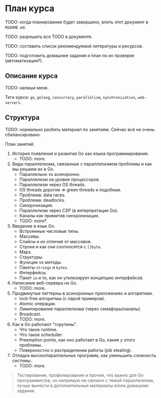 # План курса

TODO: когда планирование будет завершено, влить этот документ в `README.md`.

TODO: разрешить все TODO в документе.

TODO: составить список рекомендуемой литературы и ресурсов.

TODO: подготовить домашние задания и план по их проверке (автоматизация?).

## Описание курса

TODO: напиши меня.

Теги курса: `go`, `golang`, `concurrecy`, `parallelism`, `synchronization`, `web-servers`.

## Структура

TODO: нормально разбить материал по занятиям. Сейчас всё не очень сбалансировано.

План занятий:

1. История появления и развития Go как языка программирования.<br>
    * TODO: more.<br>
1. Виды параллелизма, связанные с параллелизмом проблемы и как мы решаем их в Go.<br>
    * Параллельно vs асинхронно.<br>
    * Параллелизм на уровне процессоров.<br>
    * Параллелизм через OS threads.<br>
    * OS threads дорогие => green threads и подобные.<br>
    * Проблема: data races.<br>
    * Проблема: deadlocks.<br>
    * Синхронизация.
    * Параллелизм через CSP (в интерпретации Go).<br>
    * Каналы как примитив синхронизации.<br>
    * TODO: more?<br>
1. Введение в язык Go.
    * Встроенные числовые типы.
    * Массивы.
    * Слайсы и их отличия от массивов.
    * Строки и как они соотносятся с `[]byte`.
    * Maps.
    * Структуры.
    * Функции vs методы.
    * Пакеты `strings` и `bytes`.
    * Интерфейсы.
    * Пакет `io` и то, как он утилизирует концепцию интерфейсов.
1. Написание веб-сервера на Go.<br>
    * TODO: more.<br>
1. Продвинутые паттерны в асинхронных приложениях и алгоритмах.<br>
    * lock-free алгоритмы (с парой примеров).<br>
    * Atomic операции.<br>
    * Лимитирование параллелизма (через семафоры/каналы).<br>
    * Broadcast.<br>
    * TODO: more.<br>
1. Как в Go работают "горутины".
    * Что такое runtime.
    * Что такое scheduller.
    * Preemption points, как оно работает в Go, какие у этого проблемы.
    * Поверхностно о распределении работы (job stealing).
1. Отладка высокопараллельных программ, как уменьшить сложность системы.<br>
    * TODO: more.<br>

> Тестирование, профилирование и прочее, что важно для Go программистов, но напрямую не связано с темой параллелизма,
лучше вынести в дополнительные материалы и/или домашние задания.
